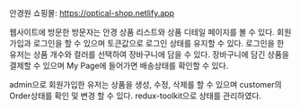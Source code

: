 안경원 쇼핑몰: https://optical-shop.netlify.app

웹사이트에 방문한 방문자는 안경 상품 리스트와 상품 디테일 페이지를 볼 수 있다. 
회원가입과 로그인을 할 수 있으며 토큰값으로 로그인 상태를 유지할 수 있다. 
로그인을 한 유저는 상품 개수와 컬러를 선택하여 장바구니에 담을 수 있다. 
장바구니에 담긴 상품을 결제할 수 있으며 My Page에 들어가면 배송상태를 확인할 수 있다. 

admin으로 회원가입한 유저는 상품을 생성, 수정, 삭제를 할 수 있으며 customer의 Order상태를 확인 및 변경 할 수 있다. 
redux-toolkit으로 상태를 관리하였다. 